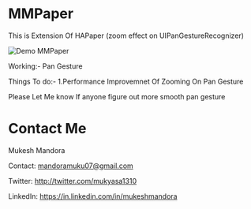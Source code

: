 MMPaper
=======

This is Extension Of HAPaper (zoom effect on UIPanGestureRecognizer)

![Demo MMPaper](http://s25.postimg.org/mo6n6vdr3/IMG_0688.gif)

Working:- 
Pan Gesture


Things To do:-
1.Performance Improvemnet Of Zooming On Pan Gesture

Please Let Me know If anyone figure out more smooth pan gesture  

Contact Me
==========
Mukesh Mandora

Contact: mandoramuku07@gmail.com

Twitter: http://twitter.com/mukyasa1310

LinkedIn: https://in.linkedin.com/in/mukeshmandora

